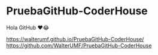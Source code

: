 # PruebaGitHub-CoderHouse

Hola GitHub ❤😂

https://walterumf.github.io/PruebaGitHub-CoderHouse/
https://github.com/WalterUMF/PruebaGitHub-CoderHouse
